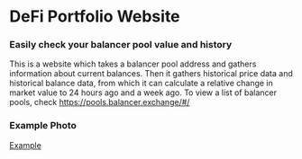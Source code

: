 # DeFi Portfolio Website
### Easily check your balancer pool value and history
This is a website which takes a balancer pool address and gathers information about current balances. 
Then it gathers historical price data and historical balance data, from which it can calculate a relative change in market value to 24 hours ago and a week ago.
To view a list of balancer pools, check https://pools.balancer.exchange/#/

### Example Photo
[Example](docs/web_example.png)
